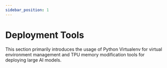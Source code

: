 ```yaml
---
sidebar_position: 1
---
```


# Deployment Tools

This section primarily introduces the usage of Python Virtualenv for virtual environment management and TPU memory modification tools for deploying large AI models.

<DocCardList />
